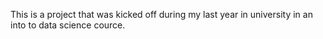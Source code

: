This is a project that was kicked off during my last year in university in an into to data science cource.
